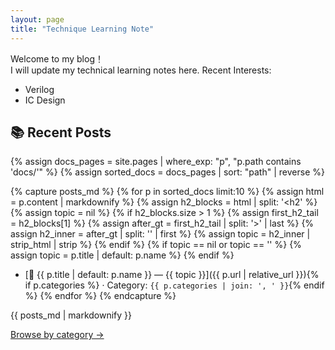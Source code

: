 ```yaml
---
layout: page
title: "Technique Learning Note"
---
```


Welcome to my blog！  
I will update my technical learning notes here.
Recent Interests:
* Verilog 
* IC Design

## 📚 Recent Posts

{% assign docs_pages = site.pages | where_exp: "p", "p.path contains 'docs/'" %}
{% assign sorted_docs = docs_pages | sort: "path" | reverse %}

{% capture posts_md %}
{% for p in sorted_docs limit:10 %}
  {% assign html = p.content | markdownify %}
  {% assign h2_blocks = html | split: '<h2' %}
  {% assign topic = nil %}
  {% if h2_blocks.size > 1 %}
    {% assign first_h2_tail = h2_blocks[1] %}
    {% assign after_gt = first_h2_tail | split: '>' | last %}
    {% assign h2_inner = after_gt | split: '</h2>' | first %}
    {% assign topic = h2_inner | strip_html | strip %}
  {% endif %}
  {% if topic == nil or topic == '' %}
    {% assign topic = p.title | default: p.name %}
  {% endif %}
- [📌 {{ p.title | default: p.name }} — {{ topic }}]({{ p.url | relative_url }}){% if p.categories %} · Category: `{{ p.categories | join: ', ' }}`{% endif %}
{% endfor %}
{% endcapture %}

{{ posts_md | markdownify }}

<p><a href="{{ '/categories/' | relative_url }}">Browse by category →</a></p>
